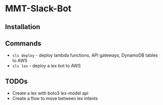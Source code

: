 # MMT-Slack-Bot

## Installation

## Commands
- `sls deploy` - deploy lambda functions, API gateways, DynamoDB tables to AWS
- `sls lex` - deploy a lex bot to AWS

## TODOs
- Create a lex with boto3 lex-model api
- Create a flow to move between lex intents
